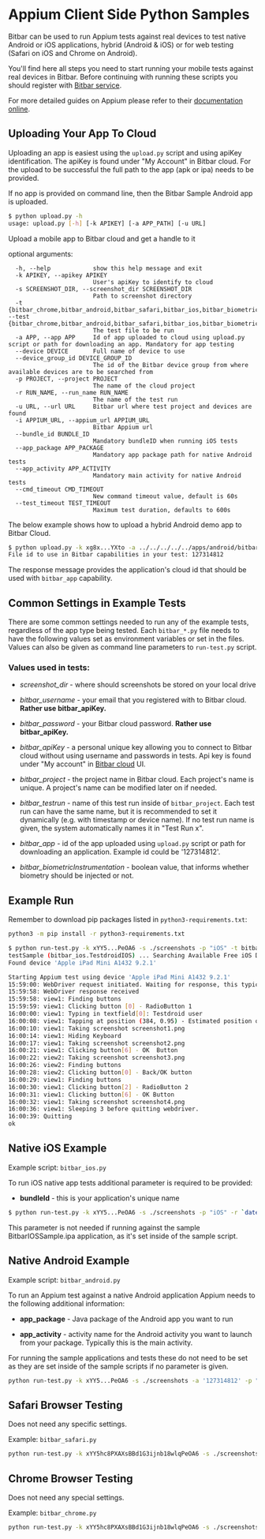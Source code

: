 # Appium Client Side Python Samples

Bitbar can be used to run Appium tests against real devices to test
native Android or iOS applications, hybrid (Android & iOS) or for web
testing (Safari on iOS and Chrome on Android).

You'll find here all steps you need to start running your mobile tests
against real devices in Bitbar. Before continuing with running these
scripts you should register with [Bitbar
service](https://cloud.bitbar.com/).

For more detailed guides on Appium please refer to their
[documentation online](https://appium.github.io/python-client-sphinx/).

## Uploading Your App To Cloud

Uploading an app is easiest using the `upload.py` script and using
apiKey identification. The apiKey is found under "My Account" in
Bitbar cloud. For the upload to be successful the full path to the
app (apk or ipa) needs to be provided.

If no app is provided on command line, then the Bitbar Sample Android app is
uploaded.

```bash
$ python upload.py -h
usage: upload.py [-h] [-k APIKEY] [-a APP_PATH] [-u URL]
```
Upload a mobile app to Bitbar cloud and get a handle to it

optional arguments:
```
  -h, --help            show this help message and exit
  -k APIKEY, --apikey APIKEY
                        User's apiKey to identify to cloud
  -s SCREENSHOT_DIR, --screenshot_dir SCREENSHOT_DIR
                        Path to screenshot directory
  -t {bitbar_chrome,bitbar_android,bitbar_safari,bitbar_ios,bitbar_biometrics_ios,bitbar_biometrics_android}, --test {bitbar_chrome,bitbar_android,bitbar_safari,bitbar_ios,bitbar_biometrics_ios,bitbar_biometrics_android}
                        The test file to be run
  -a APP, --app APP     Id of app uploaded to cloud using upload.py script or path for downloading an app. Mandatory for app testing
  --device DEVICE       Full name of device to use
  --device_group_id DEVICE_GROUP_ID
                        The id of the Bitbar device group from where available devices are to be searched from
  -p PROJECT, --project PROJECT
                        The name of the cloud project
  -r RUN_NAME, --run_name RUN_NAME
                        The name of the test run
  -u URL, --url URL     Bitbar url where test project and devices are found
  -i APPIUM_URL, --appium_url APPIUM_URL
                        Bitbar Appium url
  --bundle_id BUNDLE_ID
                        Mandatory bundleID when running iOS tests
  --app_package APP_PACKAGE
                        Mandatory app package path for native Android tests
  --app_activity APP_ACTIVITY
                        Mandatory main activity for native Android tests
  --cmd_timeout CMD_TIMEOUT
                        New command timeout value, default is 60s
  --test_timeout TEST_TIMEOUT
                        Maximum test duration, defaults to 600s
```

The below example shows how to upload a hybrid Android demo app to Bitbar Cloud.

```bash
$ python upload.py -k xg8x...YXto -a ../../../../../apps/android/bitbar-sample-app.apk
File id to use in Bitbar capabilities in your test: 127314812
```

The response message provides the application's cloud id that
should be used with `bitbar_app` capability.

## Common Settings in Example Tests

There are some common settings needed to run any of the example tests,
regardless of the app type being tested. Each `bitbar_*.py` file
needs to have the following values set as environment variables or set
in the files. Values can also be given as command line parameters to
`run-test.py` script.

### Values used in tests:

* *screenshot_dir* - where should screenshots be stored on your local drive

* *bitbar_username* - your email that you registered with to
   Bitbar cloud.  **Rather use bitbar_apiKey.**

* *bitbar_password* - your Bitbar cloud password. **Rather use bitbar_apiKey.**

* *bitbar_apiKey* - a personal unique key allowing you to connect
   to Bitbar cloud without using username and passwords in
   tests. Api key is found under "My account" in [Bitbar cloud](https://cloud.bitbar.com/) UI.

* *bitbar_project* - the project name in Bitbar cloud. Each
  project's name is unique. A project's name can be modified later on if needed.

* *bitbar_testrun* - name of this test run inside of
  `bitbar_project`. Each test run can have the same name, but it is
  recommended to set it dynamically (e.g. with timestamp or device
  name). If no test run name is given, the system automatically names
  it in "Test Run x".

* *bitbar_app* - id of the app uploaded using `upload.py`
  script or path for downloading an application. Example id could be '127314812'.
* *bitbar_biometricInstrumentation* - boolean value, that informs whether
  biometry should be injected or not.

## Example Run

Remember to download pip packages listed in `python3-requirements.txt`:

```bash
python3 -m pip install -r python3-requirements.txt
```

```bash
$ python run-test.py -k xYY5...PeOA6 -s ./screenshots -p "iOS" -t bitbar_ios -a "127314812"
testSample (bitbar_ios.TestdroidIOS) ... Searching Available Free iOS Device...
Found device 'Apple iPad Mini A1432 9.2.1'

Starting Appium test using device 'Apple iPad Mini A1432 9.2.1'
15:59:00: WebDriver request initiated. Waiting for response, this typically takes 2-3 mins
15:59:58: WebDriver response received
15:59:58: view1: Finding buttons
15:59:59: view1: Clicking button [0] - RadioButton 1
16:00:00: view1: Typing in textfield[0]: Testdroid user
16:00:08: view1: Tapping at position (384, 0.95) - Estimated position of SpaceBar
16:00:10: view1: Taking screenshot screenshot1.png
16:00:14: view1: Hiding Keyboard
16:00:17: view1: Taking screenshot screenshot2.png
16:00:21: view1: Clicking button[6] - OK  Button
16:00:22: view2: Taking screenshot screenshot3.png
16:00:26: view2: Finding buttons
16:00:28: view2: Clicking button[0] - Back/OK button
16:00:29: view1: Finding buttons
16:00:30: view1: Clicking button[2] - RadioButton 2
16:00:31: view1: Clicking button[6] - OK Button
16:00:32: view1: Taking screenshot screenshot4.png
16:00:36: view1: Sleeping 3 before quitting webdriver.
16:00:39: Quitting
ok

```

## Native iOS Example

Example script: `bitbar_ios.py`

To run iOS native app tests additional parameter is required to be provided:

* **bundleId** - this is your application's unique name

```bash
$ python run-test.py -k xYY5...PeOA6 -s ./screenshots -p "iOS" -r `date +%R` -a "127314812" --bundle_id "com.bitbar.testdroid.BitbarIOSSample" -t bitbar_ios  
```

This parameter is not needed if running against the sample BitbarIOSSample.ipa application, as it's set inside of the sample script.

## Native Android Example

Example script: `bitbar_android.py`

To run an Appium test against a native Android application Appium needs to the
following additional information:

* **app_package** - Java package of the Android app you want to run

* **app_activity** - activity name for the Android activity you want to
  launch from your package. Typically this is the main activity.

For running the sample applications and tests these do not need to be set as they are set inside of the sample scripts if no parameter is given.

```bash
python run-test.py -k xYY5...PeOA6 -s ./screenshots -a '127314812' -p "Android Native" -r  `date +%R` -t bitbar_android
```

## Safari Browser Testing

Does not need any specific settings.

Example: `bitbar_safari.py`

```bash
python run-test.py -k xYY5hc8PXAXsBBd1G3ijnb18wlqPeOA6 -s ./screenshots -t bitbar_safari -p "Safari browser"  -r `date +%R`
```

## Chrome Browser Testing

Does not need any special settings.

Example: `bitbar_chrome.py`

```bash
python run-test.py -k xYY5hc8PXAXsBBd1G3ijnb18wlqPeOA6 -s ./screenshots -t bitbar_chrome -p "Chrome browser"  -r `date +%R`
```
